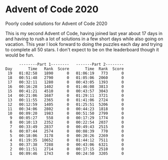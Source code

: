 # Advent of Code 2020
Poorly coded solutions for Advent of Code 2020

This is my second Advent of Code, having joined last year about 17 days in and having to rush a lot of solutions in a few short days while also going on vacation. This year I look forward to doing the puzzles each day and trying to complete all 50 stars. I don't expect to be on the leaderboard though it would be fun.



```
      --------Part 1--------   -------Part 2--------
Day       Time   Rank  Score       Time  Rank  Score
 19   01:02:58   1890      0   01:06:19   773      0
 18   00:51:48   2790      0   01:05:06  2060      0
 17   00:32:11   1280      0   00:43:05  1393      0
 16   00:16:28   1402      0   01:46:08  3813      0
 15   00:41:21   4510      0   00:43:57  3043      0
 14   00:21:06   1687      0   01:29:11  3721      0
 13   00:11:55   2365      0   01:41:06  2724      0
 12   00:12:59   1405      0   01:25:51  5206      0
 11   00:34:06   2802      0   00:44:23  1818      0
 10   00:09:20   1983      0   00:51:50  2799      0
  9   00:05:27    558      0   00:17:29  1774      0
  8   00:10:13   2352      0   00:22:54  2037      0
  7   00:33:49   2837      0   00:49:43  2515      0
  6   00:07:44   2574      0   00:08:39   770      0
  5   00:18:06   3178      0   00:20:26  2269      0
  4   01:19:35  10652      0   01:44:12  7511      0
  3   00:37:38   7288      0   00:43:06  6321      0
  2   00:11:51   2714      0   00:17:15  2510      0
  1   00:09:46   1743      0   00:24:50  3205      0
  ```